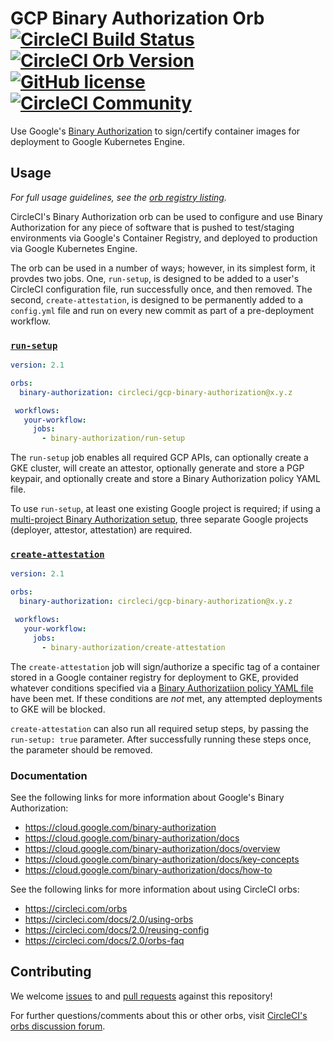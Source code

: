 # GCP Binary Authorization Orb [![CircleCI Build Status](https://circleci.com/gh/CircleCI-Public/gcp-binary-authorization-orb.svg?style=shield "CircleCI Build Status")](https://circleci.com/gh/CircleCI-Public/gcp-binary-authorization-orb) [![CircleCI Orb Version](https://img.shields.io/badge/endpoint.svg?url=https://badges.circleci.io/orb/circleci/gcp-binary-authorization)](https://circleci.com/orbs/registry/orb/circleci/gcp-binary-authorization) [![GitHub license](https://img.shields.io/badge/license-MIT-blue.svg)](https://raw.githubusercontent.com/CircleCI-Public/gcp-binary-authorization-orb/master/LICENSE) [![CircleCI Community](https://img.shields.io/badge/community-CircleCI%20Discuss-343434.svg)](https://discuss.circleci.com/c/orbs)

Use Google's [Binary Authorization](https://cloud.google.com/binary-authorization) to sign/certify container images for deployment to Google Kubernetes Engine.

## Usage

_For full usage guidelines, see the [orb registry listing](http://circleci.com/orbs/registry/orb/circleci/gcp-binary-authorization)._

CircleCI's Binary Authorization orb can be used to configure and use Binary Authorization for any piece of software that is pushed to test/staging environments via Google's Container Registry, and deployed to production via Google Kubernetes Engine.

The orb can be used in a number of ways; however, in its simplest form, it provdes two jobs. One, `run-setup`, is designed to be added to a user's CircleCI configuration file, run successfully once, and then removed. The second, `create-attestation`, is designed to be permanently added to a `config.yml` file and run on every new commit as part of a pre-deployment workflow.


### [`run-setup`](https://circleci.com/orbs/registry/orb/circleci/gcp-binary-authorization#jobs-run-setup)

```yaml
version: 2.1

orbs:
  binary-authorization: circleci/gcp-binary-authorization@x.y.z

 workflows:
   your-workflow:
     jobs:
       - binary-authorization/run-setup
```

The `run-setup` job enables all required GCP APIs, can optionally create a GKE cluster, will create an attestor, optionally generate and store a PGP keypair, and optionally create and store a Binary Authorization policy YAML file.

To use `run-setup`, at least one existing Google project is required; if using a [multi-project Binary Authorization setup](https://cloud.google.com/binary-authorization/docs/multi-project-setup-cli), three separate Google projects (deployer, attestor, attestation) are required.

### [`create-attestation`](https://circleci.com/orbs/registry/orb/circleci/gcp-binary-authorization#jobs-create-attestation)

```yaml
version: 2.1

orbs:
  binary-authorization: circleci/gcp-binary-authorization@x.y.z

 workflows:
   your-workflow:
     jobs:
       - binary-authorization/create-attestation
```

The `create-attestation` job will sign/authorize a specific tag of a container stored in a Google container registry for deployment to GKE, provided whatever conditions specified via a [Binary Authorizatiion policy YAML file](https://cloud.google.com/binary-authorization/docs/policy-yaml-reference) have been met. If these conditions are _not_ met, any attempted deployments to GKE will be blocked.

`create-attestation` can also run all required setup steps, by passing the `run-setup: true` parameter. After successfully running these steps once, the parameter should be removed.

### Documentation

See the following links for more information about Google's Binary Authorization:

- https://cloud.google.com/binary-authorization
- https://cloud.google.com/binary-authorization/docs
- https://cloud.google.com/binary-authorization/docs/overview
- https://cloud.google.com/binary-authorization/docs/key-concepts
- https://cloud.google.com/binary-authorization/docs/how-to

See the following links for more information about using CircleCI orbs:

- https://circleci.com/orbs
- https://circleci.com/docs/2.0/using-orbs
- https://circleci.com/docs/2.0/reusing-config
- https://circleci.com/docs/2.0/orbs-faq

## Contributing

We welcome [issues](https://github.com/CircleCI-Public/gcp-binary-authorization-orb/issues) to and [pull requests](https://github.com/CircleCI-Public/gcp-binary-authorization-orb/pulls) against this repository!

For further questions/comments about this or other orbs, visit [CircleCI's orbs discussion forum](https://discuss.circleci.com/c/orbs).
